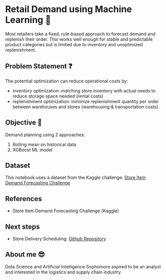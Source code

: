 # Retail Demand using Machine Learning 🚚
Most retailers take a fixed, rule-based approach to forecast demand and replenish their order. This works well enough for stable and predictable product categories but is limited due to inventory and unoptimized replenishment. 

## Problem Statement ❓
The potential optimization can reduce operational costs by:
- inventory optimization: matching store inventory with actual needs to reduce storage space needed (rental costs)
- replenishment optimization: minimize replenishment quantity per order between warehouses and stores (warehousing & transportation costs)

## Objective 🎯
Demand planning using 2 approaches:
1. Rolling mean on historical data
2. XGBoost ML model

## Dataset 
This notebook uses a dataset from the Kaggle challenge: [Store Item Demand Forecasting Challenge](https://www.kaggle.com/c/demand-forecasting-kernels-only)

## References
- Store Item Demand Forecasting Challenge (Kaggle)

## Next steps
- Store Delivery Scheduling: [Github Repository](https://github.com/lordAaron0121/Supply-Chain-Optimization/blob/main/Store%20Delivery%20Scheduling/README.md)

## About me 😎
Data Science and Artificial Intelligence Sophomore aspired to be an analyst and interested in the logistics and supply chain industry.
